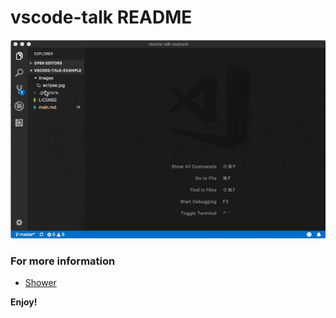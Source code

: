 # vscode-talk README

![demo](demo.gif)

### For more information

* [Shower](https://shwr.me/)

**Enjoy!**
